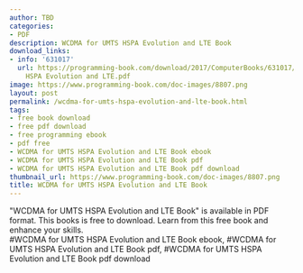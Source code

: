 ```yaml
---
author: TBD
categories:
- PDF
description: WCDMA for UMTS HSPA Evolution and LTE Book
download_links:
- info: '631017'
  url: https://programming-book.com/download/2017/ComputerBooks/631017/WCDMA for UMTS
    HSPA Evolution and LTE.pdf
image: https://www.programming-book.com/doc-images/8807.png
layout: post
permalink: /wcdma-for-umts-hspa-evolution-and-lte-book.html
tags:
- free book download
- free pdf download
- free programming ebook
- pdf free
- WCDMA for UMTS HSPA Evolution and LTE Book ebook
- WCDMA for UMTS HSPA Evolution and LTE Book pdf
- WCDMA for UMTS HSPA Evolution and LTE Book pdf download
thumbnail_url: https://www.programming-book.com/doc-images/8807.png
title: WCDMA for UMTS HSPA Evolution and LTE Book
---
```


 
<div class="item-desc text-justify">
  "WCDMA for UMTS HSPA Evolution and LTE Book" is available in PDF format. This books is free to download. Learn from this free book and enhance your skills.
  <br>
  #WCDMA for UMTS HSPA Evolution and LTE Book ebook, #WCDMA for UMTS HSPA Evolution and LTE Book pdf, #WCDMA for UMTS HSPA Evolution and LTE Book pdf download
</div>